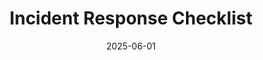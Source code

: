 ---
title: "Incident Response Checklist"
date: 2025-06-01
authors: ["smashtitle"]
tags: ["helpers", "incident response"]
description: "Windows-focused IR checklist mapping key Event IDs to ATT&CK/Kill Chain stages, with GFM checkboxes for triage and a downloadable HTML version—note the latest lives on GitHub."
readingTime: 5
external: "https://mashtitle.com/2025/06/01/incident-response-checklist/"
---